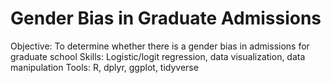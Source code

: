 # Gender Bias in Graduate Admissions

Objective: To determine whether there is a gender bias in admissions for graduate school
Skills: Logistic/logit regression, data visualization, data manipulation
Tools: R, dplyr, ggplot, tidyverse
